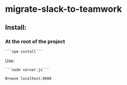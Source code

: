 # migrate-slack-to-teamwork

## Install:

### At the root of the project

    ```npm install```

Use:

    ```node server.js```

    Browse localhost:8080
